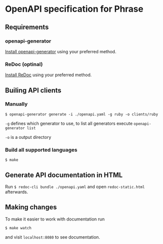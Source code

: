 # OpenAPI specification for Phrase

## Requirements

### openapi-generator

[Install openapi-generator](https://openapi-generator.tech/docs/installation) using your preferred method.

### ReDoc (optinal)

[Install ReDoc](https://github.com/Redocly/redoc) using your preferred method.

## Builing API clients

### Manually

`$ openapi-generator generate -i ./openapi.yaml -g ruby -o clients/ruby`

`-g` defines which generator to use, to list all generators execute `openapi-generator list`

`-o` is a output directory

### Build all supported languages

`$ make`


## Generate API documentation in HTML

Run `$ redoc-cli bundle ./openapi.yaml` and open `redoc-static.html` afterwards.

## Making changes

To make it easier to work with documentation run

`$ make watch`

and visit `localhost:8080` to see documentation.
